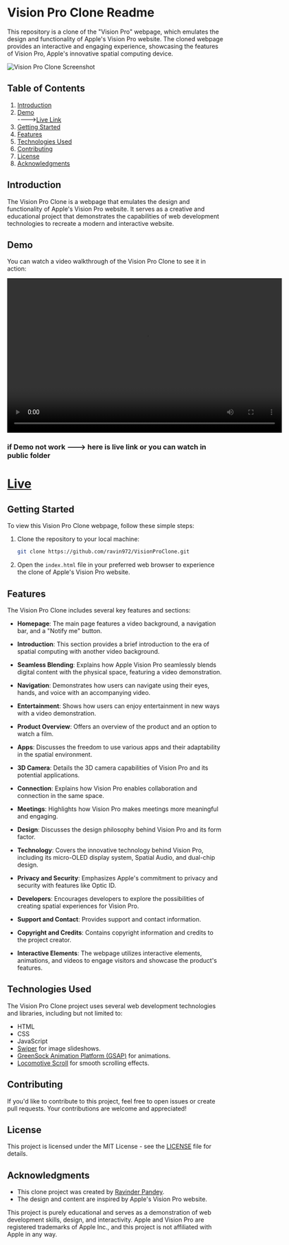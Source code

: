 # Vision Pro Clone Readme

This repository is a clone of the "Vision Pro" webpage, which emulates the design and functionality of Apple's Vision Pro website. The cloned webpage provides an interactive and engaging experience, showcasing the features of Vision Pro, Apple's innovative spatial computing device.


![Vision Pro Clone Screenshot](https://github.com/ravin972/VisionProClone/assets/59820924/376407ec-c44a-48b1-bed8-40d17996b0c0)

## Table of Contents
1. [Introduction](#introduction)
2. [Demo](#demo) </br>
---->[Live Link](#link)
3. [Getting Started](#getting-started)
4. [Features](#features)
5. [Technologies Used](#technologies-used)
6. [Contributing](#contributing)
7. [License](#license)
8. [Acknowledgments](#acknowledgments)

## Introduction
The Vision Pro Clone is a webpage that emulates the design and functionality of Apple's Vision Pro website. It serves as a creative and educational project that demonstrates the capabilities of web development technologies to recreate a modern and interactive website.

## Demo
You can watch a video walkthrough of the Vision Pro Clone to see it in action:

<video width="640" height="360" controls>
  <source src="/public/Screencast from 17-10-23 12_06_59 PM IST.mp4" type="video/mp4">
  Your browser does not support the video tag.
</video>

### if Demo not work ---> here is live link or you can watch in public folder  
# [Live](https://vision-pro-clone-mkgq-8ju4zbddr-ravin972.vercel.app)

## Getting Started
To view this Vision Pro Clone webpage, follow these simple steps:
1. Clone the repository to your local machine:

   ```bash
   git clone https://github.com/ravin972/VisionProClone.git
   ```

2. Open the `index.html` file in your preferred web browser to experience the clone of Apple's Vision Pro website.

## Features
The Vision Pro Clone includes several key features and sections:
- **Homepage**: The main page features a video background, a navigation bar, and a "Notify me" button.

- **Introduction**: This section provides a brief introduction to the era of spatial computing with another video background.

- **Seamless Blending**: Explains how Apple Vision Pro seamlessly blends digital content with the physical space, featuring a video demonstration.

- **Navigation**: Demonstrates how users can navigate using their eyes, hands, and voice with an accompanying video.

- **Entertainment**: Shows how users can enjoy entertainment in new ways with a video demonstration.

- **Product Overview**: Offers an overview of the product and an option to watch a film.

- **Apps**: Discusses the freedom to use various apps and their adaptability in the spatial environment.

- **3D Camera**: Details the 3D camera capabilities of Vision Pro and its potential applications.

- **Connection**: Explains how Vision Pro enables collaboration and connection in the same space.

- **Meetings**: Highlights how Vision Pro makes meetings more meaningful and engaging.

- **Design**: Discusses the design philosophy behind Vision Pro and its form factor.

- **Technology**: Covers the innovative technology behind Vision Pro, including its micro-OLED display system, Spatial Audio, and dual-chip design.

- **Privacy and Security**: Emphasizes Apple's commitment to privacy and security with features like Optic ID.

- **Developers**: Encourages developers to explore the possibilities of creating spatial experiences for Vision Pro.

- **Support and Contact**: Provides support and contact information.

- **Copyright and Credits**: Contains copyright information and credits to the project creator.

- **Interactive Elements**: The webpage utilizes interactive elements, animations, and videos to engage visitors and showcase the product's features.

## Technologies Used
The Vision Pro Clone project uses several web development technologies and libraries, including but not limited to:
- HTML
- CSS
- JavaScript
- [Swiper](https://swiperjs.com/) for image slideshows.
- [GreenSock Animation Platform (GSAP)](https://greensock.com/gsap/) for animations.
- [Locomotive Scroll](https://locomotivemtl.github.io/locomotive-scroll/) for smooth scrolling effects.

## Contributing
If you'd like to contribute to this project, feel free to open issues or create pull requests. Your contributions are welcome and appreciated!

## License
This project is licensed under the MIT License - see the [LICENSE](LICENSE) file for details.

## Acknowledgments
- This clone project was created by [Ravinder Pandey](https://github.com/ravin972).
- The design and content are inspired by Apple's Vision Pro website.

This project is purely educational and serves as a demonstration of web development skills, design, and interactivity. Apple and Vision Pro are registered trademarks of Apple Inc., and this project is not affiliated with Apple in any way.